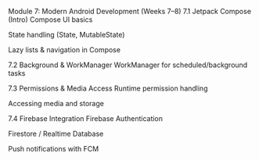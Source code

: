 Module 7: Modern Android Development (Weeks 7–8)
7.1 Jetpack Compose (Intro)
Compose UI basics


State handling (State, MutableState)


Lazy lists & navigation in Compose

7.2 Background & WorkManager
WorkManager for scheduled/background tasks


7.3 Permissions & Media Access
Runtime permission handling


Accessing media and storage


7.4 Firebase Integration
Firebase Authentication


Firestore / Realtime Database


Push notifications with FCM

